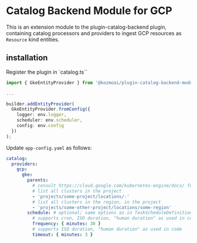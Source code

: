 # Catalog Backend Module for GCP

This is an extension module to the plugin-catalog-backend plugin, containing catalog processors and providers to ingest GCP resources as `Resource` kind entities.

## installation

Register the plugin in `catalog.ts``

```typescript
import { GkeEntityProvider } from '@kozmoai/plugin-catalog-backend-module-gcp';

...

builder.addEntityProvider(
  GkeEntityProvider.fromConfig({
    logger: env.logger,
    scheduler: env.scheduler,
    config: env.config
  })
);
```

Update `app-config.yaml` as follows:

```yaml
catalog:
  providers:
    gcp:
      gke:
        parents:
          # consult https://cloud.google.com/kubernetes-engine/docs/ for valid values
          # list all clusters in the project
          - 'projects/some-project/locations/-'
          # list all clusters in the region, in the project
          - 'projects/some-other-project/locations/some-region'
        schedule: # optional; same options as in TaskScheduleDefinition
          # supports cron, ISO duration, "human duration" as used in code
          frequency: { minutes: 30 }
          # supports ISO duration, "human duration" as used in code
          timeout: { minutes: 3 }
```
